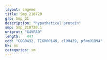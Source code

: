 ```yaml
---
layout: smgene
title: Smp_210720
grp: Smp_21
description: "hypothetical protein"
smp: Smp_210720.1
uniprot: "G4VFA0"
length:   447
cdd: "COG0432, TIGR00149, cl00439, pfam01894"
kk: ns
categories: sm
---
```

